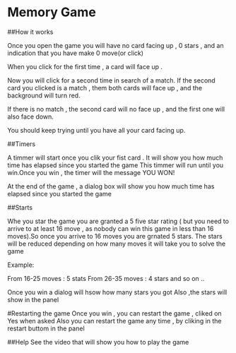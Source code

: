 Memory Game
===========

##How it works

Once you open the game you will have no card facing up , 0 stars , and an indication that you have make 0 move(or click)

When you click for the first time , a card will face up . 

Now you will click for a second time in search of a match.
If the second card you clicked is a match , them both cards will face up , and the background will turn red.

If there is no match , the second card will no face up , and the first one will also face down.

You should keep trying until you have all your card facing up.

##Timers

A timmer will start once you clik your fist card .
It will show you how much time has elapsed since you started the game
This timmer will run until you win.Once you win , the timer will the message YOU WON!

At the end of the game , a dialog box will show you how much time has elapsed since you started the game

##Starts

Whe you star the game you are granted a 5 five star rating ( but you need to arrive to at least 16 move , as nobody can win this game in less than 16 moves).So once you arrive to 16 moves you are grnated 5 stars. The stars will be reduced depending on how many moves it will take you to solve the game

Example:

From 16-25 moves : 5 stats
From 26-35 moves : 4 stars
and so on ..

Once you win a dialog will hsow how many stars you got 
Also ,the stars will show in the panel

#Restarting the game
  Once you win , you can restart the game , cliked on Yes when asked
  Also you can restart the game any time , by cliking in the restart buttom in the panel
   
##Help
See the video that will show you how to play the game


